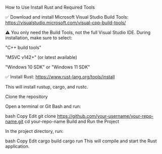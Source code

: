 How to Use
Install Rust and Required Tools

✅ Download and install Microsoft Visual Studio Build Tools:
https://visualstudio.microsoft.com/visual-cpp-build-tools/

⚠️ You only need the Build Tools, not the full Visual Studio IDE.
During installation, make sure to select:

"C++ build tools"

"MSVC v142+" (or latest available)

"Windows 10 SDK" or "Windows 11 SDK"

✅ Install Rust:
https://www.rust-lang.org/tools/install

This will install rustup, cargo, and rustc.

Clone the repository

Open a terminal or Git Bash and run:

bash
Copy
Edit
git clone https://github.com/your-username/your-repo-name.git
cd your-repo-name
Build and Run the Project

In the project directory, run:

bash
Copy
Edit
cargo build
cargo run
This will compile and start the Rust application.
